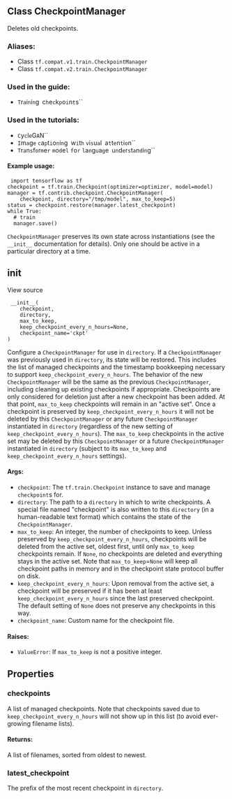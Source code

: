 ## Class CheckpointManager
Deletes old checkpoints.
### Aliases:
- Class `tf.compat.v1.train.CheckpointManager`
- Class `tf.compat.v2.train.CheckpointManager`
### Used in the guide:
- ``T``r``a``i``n``i``n``g`` ``c``h``e``c``k``p``o``i``n``t``s``
### Used in the tutorials:
- ``C``y``c``l``e``G``A``N``
- ``I``m``a``g``e`` ``c``a``p``t``i``o``n``i``n``g`` ``w``i``t``h`` ``v``i``s``u``a``l`` ``a``t``t``e``n``t``i``o``n``
- ``T``r``a``n``s``f``o``r``m``e``r`` ``m``o``d``e``l`` ``f``o``r`` ``l``a``n``g``u``a``g``e`` ``u``n``d``e``r``s``t``a``n``d``i``n``g``
#### Example usage:

```
 import tensorflow as tf
checkpoint = tf.train.Checkpoint(optimizer=optimizer, model=model)
manager = tf.contrib.checkpoint.CheckpointManager(
    checkpoint, directory="/tmp/model", max_to_keep=5)
status = checkpoint.restore(manager.latest_checkpoint)
while True:
  # train
  manager.save()
```
`CheckpointManager` preserves its own state across instantiations (see the `__init__` documentation for details). Only one should be active in a particular directory at a time.
## __init__
View source

```
 __init__(
    checkpoint,
    directory,
    max_to_keep,
    keep_checkpoint_every_n_hours=None,
    checkpoint_name='ckpt'
)
```
Configure a `CheckpointManager` for use in `directory`.
If a `CheckpointManager` was previously used in `directory`, its state will be restored. This includes the list of managed checkpoints and the timestamp bookkeeping necessary to support `keep_checkpoint_every_n_hours`. The behavior of the new `CheckpointManager` will be the same as the previous `CheckpointManager`, including cleaning up existing checkpoints if appropriate.
Checkpoints are only considered for deletion just after a new checkpoint has been added. At that point, `max_to_keep` checkpoints will remain in an "active set". Once a checkpoint is preserved by `keep_checkpoint_every_n_hours` it will not be deleted by this `CheckpointManager` or any future `CheckpointManager` instantiated in `directory` (regardless of the new setting of `keep_checkpoint_every_n_hours`). The `max_to_keep` checkpoints in the active set may be deleted by this `CheckpointManager` or a future `CheckpointManager` instantiated in `directory` (subject to its `max_to_keep` and `keep_checkpoint_every_n_hours` settings).
#### Args:
- `checkpoint`: The `tf.train.Checkpoint` instance to save and manage `checkpoint`s for.
- `directory`: The path to a `directory` in which to write checkpoints. A special file named "checkpoint" is also written to this `directory` (in a human-readable text format) which contains the state of the `CheckpointManager`.
- `max_to_keep`: An integer, the number of checkpoints to keep. Unless preserved by `keep_checkpoint_every_n_hours`, checkpoints will be deleted from the active set, oldest first, until only `max_to_keep` checkpoints remain. If `None`, no checkpoints are deleted and everything stays in the active set. Note that `max_to_keep`=`None` will keep all checkpoint paths in memory and in the checkpoint state protocol buffer on disk.
- `keep_checkpoint_every_n_hours`: Upon removal from the active set, a checkpoint will be preserved if it has been at least `keep_checkpoint_every_n_hours` since the last preserved checkpoint. The default setting of `None` does not preserve any checkpoints in this way.
- `checkpoint_name`: Custom name for the checkpoint file.
#### Raises:
- `ValueError`: If `max_to_keep` is not a positive integer.
## Properties
### checkpoints
A list of managed checkpoints.
Note that checkpoints saved due to `keep_checkpoint_every_n_hours` will not show up in this list (to avoid ever-growing filename lists).
#### Returns:
A list of filenames, sorted from oldest to newest.
### latest_checkpoint
The prefix of the most recent checkpoint in `directory`.
